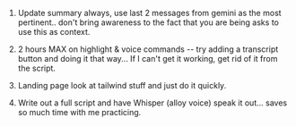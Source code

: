 1. Update summary always, use last 2 messages from gemini as the most pertinent.. don't bring awareness to the fact that you are being asks to use this as context.

2. 2 hours MAX on highlight & voice commands -- try adding a transcript button and doing it that way... If I can't get it working, get rid of it from the script.

3. Landing page look at tailwind stuff and just do it quickly.

4. Write out a full script and have Whisper (alloy voice) speak it out... saves so much time with me practicing.

